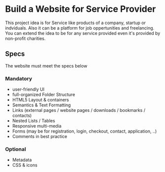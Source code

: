 # Build a Website for Service Provider
This project idea is for Service like products of a company, startup or indviduals. Also it can be a platform for job oppertunities and freelancing. You can extend the idea to be for any service provided even it's provided by non-profit charities.

## Specs
The website must meet the specs below

### Mandatory
- user-friendly UI
- full-organized Folder Structure
- HTML5 Layout & containers
- Semantics & Text Formatting
- Links (external pages / website pages / downloads / bookmarks / contacts)
- Nested Lists / Tables
- Responsive multi-media
- Forms (may be for registration, login, checkout, contact, application, ..)
- Comments in best practice

### Optional
- Metadata
- CSS & icons
